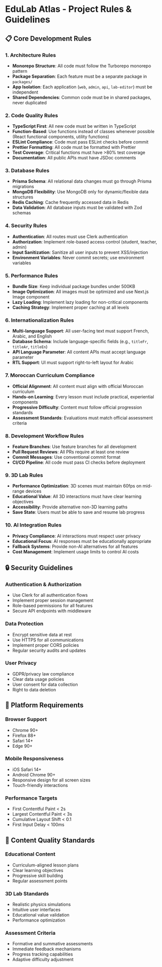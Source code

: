 # EduLab Atlas - Project Rules & Guidelines

## 📋 Core Development Rules

### 1. Architecture Rules
- **Monorepo Structure**: All code must follow the Turborepo monorepo pattern
- **Package Separation**: Each feature must be a separate package in `packages/`
- **App Isolation**: Each application (`web`, `admin`, `api`, `lab-editor`) must be independent
- **Shared Dependencies**: Common code must be in shared packages, never duplicated

### 2. Code Quality Rules
- **TypeScript First**: All new code must be written in TypeScript
- **Function-Based**: Use functions instead of classes whenever possible (React functional components, utility functions)
- **ESLint Compliance**: Code must pass ESLint checks before commit
- **Prettier Formatting**: All code must be formatted with Prettier
- **Test Coverage**: Critical functions must have >80% test coverage
- **Documentation**: All public APIs must have JSDoc comments

### 3. Database Rules
- **Prisma Schema**: All relational data changes must go through Prisma migrations
- **MongoDB Flexibility**: Use MongoDB only for dynamic/flexible data structures
- **Redis Caching**: Cache frequently accessed data in Redis
- **Data Validation**: All database inputs must be validated with Zod schemas

### 4. Security Rules
- **Authentication**: All routes must use Clerk authentication
- **Authorization**: Implement role-based access control (student, teacher, admin)
- **Input Sanitization**: Sanitize all user inputs to prevent XSS/injection
- **Environment Variables**: Never commit secrets; use environment variables

### 5. Performance Rules
- **Bundle Size**: Keep individual package bundles under 500KB
- **Image Optimization**: All images must be optimized and use Next.js Image component
- **Lazy Loading**: Implement lazy loading for non-critical components
- **Caching Strategy**: Implement proper caching at all levels

### 6. Internationalization Rules
- **Multi-language Support**: All user-facing text must support French, Arabic, and English
- **Database Schema**: Include language-specific fields (e.g., `titleFr`, `titleAr`, `titleEn`)
- **API Language Parameter**: All content APIs must accept language parameter
- **RTL Support**: UI must support right-to-left layout for Arabic

### 7. Moroccan Curriculum Compliance
- **Official Alignment**: All content must align with official Moroccan curriculum
- **Hands-on Learning**: Every lesson must include practical, experiential components
- **Progressive Difficulty**: Content must follow official progression standards
- **Assessment Standards**: Evaluations must match official assessment criteria

### 8. Development Workflow Rules
- **Feature Branches**: Use feature branches for all development
- **Pull Request Reviews**: All PRs require at least one review
- **Commit Messages**: Use conventional commit format
- **CI/CD Pipeline**: All code must pass CI checks before deployment

### 9. 3D Lab Rules
- **Performance Optimization**: 3D scenes must maintain 60fps on mid-range devices
- **Educational Value**: All 3D interactions must have clear learning objectives
- **Accessibility**: Provide alternative non-3D learning paths
- **Save State**: Users must be able to save and resume lab progress

### 10. AI Integration Rules
- **Privacy Compliance**: AI interactions must respect user privacy
- **Educational Focus**: AI responses must be educationally appropriate
- **Fallback Systems**: Provide non-AI alternatives for all features
- **Cost Management**: Implement usage limits to control AI costs

## 🔒 Security Guidelines

### Authentication & Authorization
- Use Clerk for all authentication flows
- Implement proper session management
- Role-based permissions for all features
- Secure API endpoints with middleware

### Data Protection
- Encrypt sensitive data at rest
- Use HTTPS for all communications
- Implement proper CORS policies
- Regular security audits and updates

### User Privacy
- GDPR/privacy law compliance
- Clear data usage policies
- User consent for data collection
- Right to data deletion

## 📱 Platform Requirements

### Browser Support
- Chrome 90+
- Firefox 88+
- Safari 14+
- Edge 90+

### Mobile Responsiveness
- iOS Safari 14+
- Android Chrome 90+
- Responsive design for all screen sizes
- Touch-friendly interactions

### Performance Targets
- First Contentful Paint < 2s
- Largest Contentful Paint < 3s
- Cumulative Layout Shift < 0.1
- First Input Delay < 100ms

## 🎯 Content Quality Standards

### Educational Content
- Curriculum-aligned lesson plans
- Clear learning objectives
- Progressive skill building
- Regular assessment points

### 3D Lab Standards
- Realistic physics simulations
- Intuitive user interfaces
- Educational value validation
- Performance optimization

### Assessment Criteria
- Formative and summative assessments
- Immediate feedback mechanisms
- Progress tracking capabilities
- Adaptive difficulty adjustment
